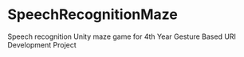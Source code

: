 # SpeechRecognitionMaze
Speech recognition Unity maze game for 4th Year Gesture Based URI Development Project
